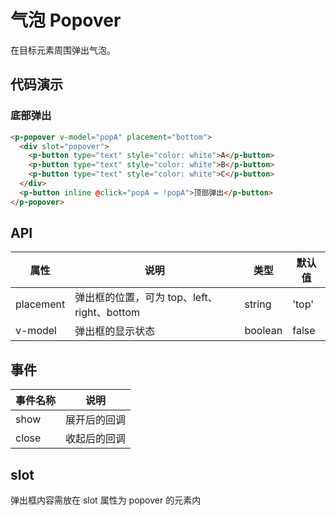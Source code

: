 # 气泡 Popover

在目标元素周围弹出气泡。

## 代码演示

### 底部弹出

```html
<p-popover v-model="popA" placement="bottom">
  <div slot="popover">
    <p-button type="text" style="color: white">A</p-button>
    <p-button type="text" style="color: white">B</p-button>
    <p-button type="text" style="color: white">C</p-button>
  </div>
  <p-button inline @click="popA = !popA">顶部弹出</p-button>
</p-popover>
```

## API

| 属性 | 说明 | 类型 | 默认值 |
| --- | --- | --- | --- |
| placement | 弹出框的位置，可为 top、left、right、bottom | string | 'top' |
| v-model | 弹出框的显示状态 | boolean | false |

## 事件

| 事件名称 | 说明 |
| --- | --- |
| show | 展开后的回调 |
| close | 收起后的回调 |

## slot

弹出框内容需放在 slot 属性为 popover 的元素内
